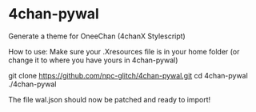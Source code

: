 # 4chan-pywal
Generate a theme for OneeChan (4chanX Stylescript)

How to use:
Make sure your .Xresources file is in your home folder (or change it to where you have yours in 4chan-pywal)

git clone https://github.com/npc-glitch/4chan-pywal.git
cd 4chan-pywal
./4chan-pywal

The file wal.json should now be patched and ready to import!
